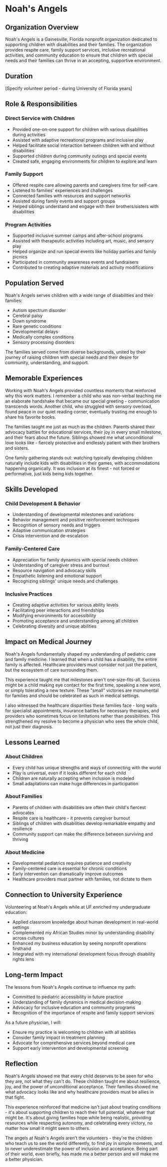 # Noah's Angels

## Organization Overview

Noah's Angels is a Gainesville, Florida nonprofit organization dedicated to supporting children with disabilities and their families. The organization provides respite care, family support services, inclusive recreational activities, and community education to ensure that children with special needs and their families can thrive in an accepting, supportive environment.

## Duration

[Specify volunteer period - during University of Florida years]

## Role & Responsibilities

### Direct Service with Children
- Provided one-on-one support for children with various disabilities during activities
- Assisted with adaptive recreational programs and inclusive play
- Helped facilitate social interaction between children with and without disabilities
- Supported children during community outings and special events
- Created safe, engaging environments for children to explore and learn

### Family Support
- Offered respite care allowing parents and caregivers time for self-care
- Listened to families' experiences and challenges
- Connected families with resources and support networks
- Assisted during family events and support groups
- Helped siblings understand and engage with their brothers/sisters with disabilities

### Program Activities
- Supported inclusive summer camps and after-school programs
- Assisted with therapeutic activities including art, music, and sensory play
- Helped organize and run special events like holiday parties and family picnics
- Participated in community awareness events and fundraisers
- Contributed to creating adaptive materials and activity modifications

## Population Served

Noah's Angels serves children with a wide range of disabilities and their families:
- Autism spectrum disorder
- Cerebral palsy
- Down syndrome
- Rare genetic conditions
- Developmental delays
- Medically complex conditions
- Sensory processing disorders

The families served come from diverse backgrounds, united by their journey of raising children with special needs and their desire for community, understanding, and support.

## Memorable Experiences

Working with Noah's Angels provided countless moments that reinforced why this work matters. I remember a child who was non-verbal teaching me an elaborate handshake that became our special greeting - communication transcends words. Another child, who struggled with sensory overload, found peace in our quiet reading corner, eventually trusting me enough to share his favorite books.

The families taught me just as much as the children. Parents shared their advocacy battles for educational services, their joy in every small milestone, and their fears about the future. Siblings showed me what unconditional love looks like - fiercely protective and endlessly patient with their brothers and sisters.

One family gathering stands out: watching typically developing children naturally include kids with disabilities in their games, with accommodations happening organically. It was inclusion at its finest - not forced or performative, just kids being kids together.

## Skills Developed

### Child Development & Behavior
- Understanding of developmental milestones and variations
- Behavior management and positive reinforcement techniques
- Recognition of sensory needs and triggers
- Adaptive communication strategies
- Crisis intervention and de-escalation

### Family-Centered Care
- Appreciation for family dynamics with special needs children
- Understanding of caregiver stress and burnout
- Resource navigation and advocacy skills
- Empathetic listening and emotional support
- Recognizing siblings' unique needs and challenges

### Inclusive Practices
- Creating adaptive activities for various ability levels
- Facilitating peer interactions and friendships
- Modifying environments for accessibility
- Promoting acceptance and understanding among all children
- Celebrating diversity and unique abilities

## Impact on Medical Journey

Noah's Angels fundamentally shaped my understanding of pediatric care and family medicine. I learned that when a child has a disability, the entire family is affected. Healthcare providers must consider not just the patient, but the ecosystem of care surrounding them.

This experience taught me that milestones aren't one-size-fits-all. Success might be a child making eye contact for the first time, speaking a new word, or simply tolerating a new texture. These "small" victories are monumental for families and should be celebrated as such in medical settings.

I also witnessed the healthcare disparities these families face - long waits for specialist appointments, insurance battles for necessary therapies, and providers who sometimes focus on limitations rather than possibilities. This strengthened my resolve to become a physician who sees the whole child, not just their diagnosis.

## Lessons Learned

### About Children
- Every child has unique strengths and ways of connecting with the world
- Play is universal, even if it looks different for each child
- Children are naturally accepting when inclusion is modeled
- Small adaptations can make huge differences in participation

### About Families
- Parents of children with disabilities are often their child's fiercest advocates
- Respite care is healthcare - it prevents caregiver burnout
- Siblings of children with disabilities develop remarkable empathy and resilience
- Community support can make the difference between surviving and thriving

### About Medicine
- Developmental pediatrics requires patience and creativity
- Family-centered care is essential for chronic conditions
- Early intervention can dramatically improve outcomes
- Healthcare providers must partner with families, not dictate to them

## Connection to University Experience

Volunteering at Noah's Angels while at UF enriched my undergraduate education:
- Applied classroom knowledge about human development in real-world settings
- Complemented my African Studies minor by understanding disability across cultures
- Enhanced my business education by seeing nonprofit operations firsthand
- Integrated with my international development focus through disability rights lens

## Long-term Impact

The lessons from Noah's Angels continue to influence my path:
- Committed to pediatric accessibility in future practice
- Understanding of family dynamics in medical decision-making
- Advocacy for inclusive education and community programs
- Recognition of the importance of respite and family support services

As a future physician, I will:
- Ensure my practice is welcoming to children with all abilities
- Consider family impact in treatment planning
- Advocate for comprehensive services beyond medical care
- Support early intervention and developmental screening

## Reflection

Noah's Angels showed me that every child deserves to be seen for who they are, not what they can't do. These children taught me about resilience, joy, and the power of unconditional acceptance. Their families showed me what advocacy looks like and why healthcare providers must be allies in that fight.

This experience reinforced that medicine isn't just about treating conditions - it's about supporting children to reach their full potential, whatever that might be. It's about giving families hope while being realistic, providing resources while respecting autonomy, and celebrating every victory, no matter how small it might seem to others.

The angels at Noah's Angels aren't the volunteers - they're the children who teach us to see the world differently, to find joy in simple moments, and to never underestimate the power of inclusion and acceptance. Being part of their world, even briefly, has made me a better person and will make me a better physician.